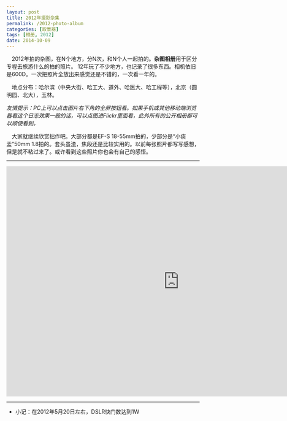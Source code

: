 ```yaml
---
layout: post
title: 2012年摄影杂集
permalink: /2012-photo-album
categories: [取景器]
tags: [相册, 2012]
date: 2014-10-09
--- 
```


　2012年拍的杂图，在N个地方，分N次，和N个人一起拍的。**杂图相册**用于区分专程去旅游什么的拍的照片。
12年玩了不少地方，也记录了很多东西。相机依旧是600D。一次把照片全放出来感觉还是不错的，一次看一年的。

　地点分布：哈尔滨（中央大街、哈工大、道外、哈医大、哈工程等），北京（圆明园、北大），玉林。

*友情提示：PC上可以点击图片右下角的全屏按钮看。如果手机或其他移动端浏览器看这个日志效果一般的话，可以点图进Flickr里面看，此外所有的公开相册都可以顺便看到。*

　大家就继续欣赏拙作吧。大部分都是EF-S 18-55mm拍的，少部分是“小痰盂”50mm 1.8拍的。套头虽渣，焦段还是比较实用的。以前每张照片都写写感想，但是就不粘过来了。或许看到这些照片你也会有自己的感悟。

----

<iframe src="https://www.flickr.com/photos/127429516@N03/15301145067/in/set-72157648514568676/player/" width="900" height="600" frameborder="0" allowfullscreen="allowfullscreen"></iframe>

----


* 小记：在2012年5月20日左右，DSLR快门数达到1W